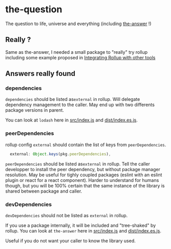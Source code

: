 # the-question

The question to life, universe and everything (including [the-answer](https://github.com/rich-harris/the-answer) !)

## Really ?
Same as the-answer, I needed a small package to "really" try rollup including some example proposed in [Integrating Rollup with other tools](https://rollupjs.org/guide/en#tools)

## Answers really found

### dependencies

`dependencies` should be listed as`external` in rollup.
Will delegate dependency management to the caller.
May end up with two differents package versions in parent.

You can look at `lodash` here in [src/index.js](src/index.js) and [dist/index.es.js](dist/index.es.js).

### peerDependencies

rollup config `external` should contain the list of keys from `peerDependencies`.
```js
  external: Object.keys(pkg.peerDependencies),
```

`peerDependencies` should be listed as`external` in rollup.
Tell the caller developper to install the peer dependency, but without package manager resolution.
May be useful for tighly coupled packages (eslint with an eslint plugin or react for a react component).
Harder to understand for humans though, but you will be 100% certain that the same instance of the library is shared between package and caller.

### devDependencies
`devDependencies` should not be listed as `external` in rollup.

If you use a package internally, it will be included and "tree-shaked" by rollup.
You can look at `the-answer` here in [src/index.js](src/index.js) and [dist/index.es.js](dist/index.es.js).

Useful if you do not want your caller to know the library used.
